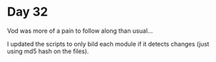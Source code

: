 # Day 32

Vod was more of a pain to follow along than usual...

I updated the scripts to only bild each module if it detects changes (just using md5 hash on the files).
